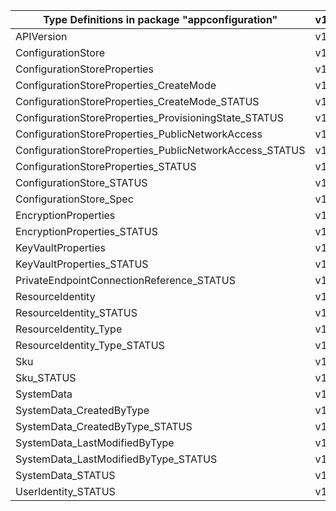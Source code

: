 | Type Definitions in package "appconfiguration"          | v1api20220501 | v1beta20220501 |
|---------------------------------------------------------|---------------|----------------|
| APIVersion                                              | v1api20220501 | v1beta20220501 |
| ConfigurationStore                                      | v1api20220501 | v1beta20220501 |
| ConfigurationStoreProperties                            | v1api20220501 | v1beta20220501 |
| ConfigurationStoreProperties_CreateMode                 | v1api20220501 | v1beta20220501 |
| ConfigurationStoreProperties_CreateMode_STATUS          | v1api20220501 | v1beta20220501 |
| ConfigurationStoreProperties_ProvisioningState_STATUS   | v1api20220501 | v1beta20220501 |
| ConfigurationStoreProperties_PublicNetworkAccess        | v1api20220501 | v1beta20220501 |
| ConfigurationStoreProperties_PublicNetworkAccess_STATUS | v1api20220501 | v1beta20220501 |
| ConfigurationStoreProperties_STATUS                     | v1api20220501 | v1beta20220501 |
| ConfigurationStore_STATUS                               | v1api20220501 | v1beta20220501 |
| ConfigurationStore_Spec                                 | v1api20220501 | v1beta20220501 |
| EncryptionProperties                                    | v1api20220501 | v1beta20220501 |
| EncryptionProperties_STATUS                             | v1api20220501 | v1beta20220501 |
| KeyVaultProperties                                      | v1api20220501 | v1beta20220501 |
| KeyVaultProperties_STATUS                               | v1api20220501 | v1beta20220501 |
| PrivateEndpointConnectionReference_STATUS               | v1api20220501 | v1beta20220501 |
| ResourceIdentity                                        | v1api20220501 | v1beta20220501 |
| ResourceIdentity_STATUS                                 | v1api20220501 | v1beta20220501 |
| ResourceIdentity_Type                                   | v1api20220501 | v1beta20220501 |
| ResourceIdentity_Type_STATUS                            | v1api20220501 | v1beta20220501 |
| Sku                                                     | v1api20220501 | v1beta20220501 |
| Sku_STATUS                                              | v1api20220501 | v1beta20220501 |
| SystemData                                              | v1api20220501 | v1beta20220501 |
| SystemData_CreatedByType                                | v1api20220501 | v1beta20220501 |
| SystemData_CreatedByType_STATUS                         | v1api20220501 | v1beta20220501 |
| SystemData_LastModifiedByType                           | v1api20220501 | v1beta20220501 |
| SystemData_LastModifiedByType_STATUS                    | v1api20220501 | v1beta20220501 |
| SystemData_STATUS                                       | v1api20220501 | v1beta20220501 |
| UserIdentity_STATUS                                     | v1api20220501 | v1beta20220501 |
